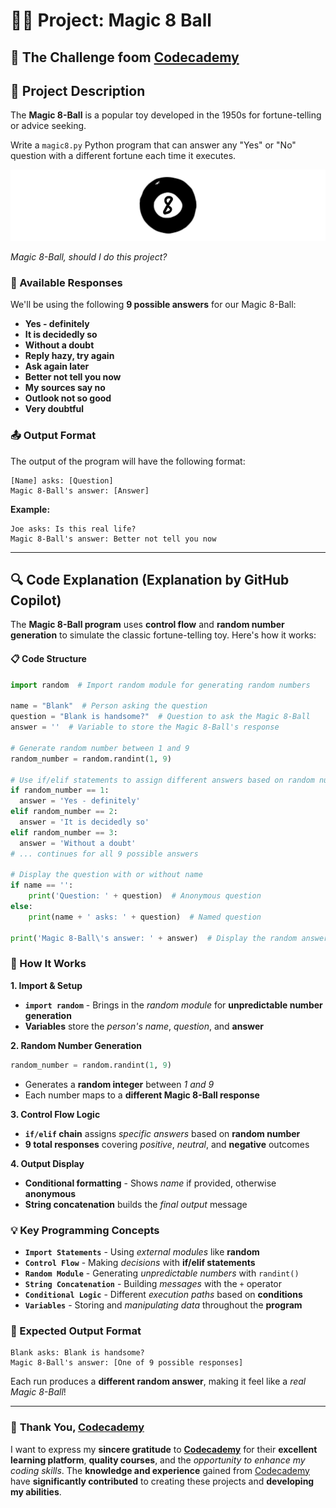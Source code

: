 # 👨‍💻 Project: Magic 8 Ball

## 🎯 The Challenge foom [Codecademy](http://www.codecademy.com/)

## 📝 **Project Description**

The **Magic 8-Ball** is a popular toy developed in the 1950s for fortune-telling or advice seeking.

Write a `magic8.py` Python program that can answer any "Yes" or "No" question with a different fortune each time it executes.

![Challenge for Magic 8 Ball in Codecademy](./image/image.png)

*Magic 8-Ball, should I do this project?*

### **🎱 Available Responses**

We'll be using the following **9 possible answers** for our Magic 8-Ball:

- **Yes - definitely**
- **It is decidedly so**
- **Without a doubt**
- **Reply hazy, try again**
- **Ask again later**
- **Better not tell you now**
- **My sources say no**
- **Outlook not so good**
- **Very doubtful**

### **📤 Output Format**

The output of the program will have the following format:

```terminal
[Name] asks: [Question]
Magic 8-Ball's answer: [Answer]
```

**Example:**

```terminal
Joe asks: Is this real life?
Magic 8-Ball's answer: Better not tell you now
```

---

## 🔍 **Code Explanation (Explanation by GitHub Copilot)**

The **Magic 8-Ball program** uses **control flow** and **random number generation** to simulate the classic fortune-telling toy. Here's how it works:

#### **📋 Code Structure**

```python
import random  # Import random module for generating random numbers

name = "Blank"  # Person asking the question
question = "Blank is handsome?"  # Question to ask the Magic 8-Ball
answer = ''  # Variable to store the Magic 8-Ball's response

# Generate random number between 1 and 9
random_number = random.randint(1, 9)

# Use if/elif statements to assign different answers based on random number
if random_number == 1:
  answer = 'Yes - definitely'
elif random_number == 2:
  answer = 'It is decidedly so'
elif random_number == 3:
  answer = 'Without a doubt'
# ... continues for all 9 possible answers

# Display the question with or without name
if name == '':
    print('Question: ' + question)  # Anonymous question
else:
    print(name + ' asks: ' + question)  # Named question

print('Magic 8-Ball\'s answer: ' + answer)  # Display the random answer
```

### **🎯 How It Works**

**1. Import & Setup**
- **`import random`** - Brings in the *random module* for **unpredictable number generation**
- **Variables** store the *person's name*, *question*, and **answer**

**2. Random Number Generation**
```python
random_number = random.randint(1, 9)
```
- Generates a **random integer** between *1 and 9*
- Each number maps to a **different Magic 8-Ball response**

**3. Control Flow Logic**
- **`if/elif` chain** assigns *specific answers* based on **random number**
- **9 total responses** covering *positive*, *neutral*, and **negative** outcomes

**4. Output Display**
- **Conditional formatting** - Shows *name* if provided, otherwise **anonymous**
- **String concatenation** builds the *final output* message

### **💡 Key Programming Concepts**

- **`Import Statements`** - Using *external modules* like **random**
- **`Control Flow`** - Making *decisions* with **if/elif statements**
- **`Random Module`** - Generating *unpredictable numbers* with `randint()`
- **`String Concatenation`** - Building *messages* with the `+` operator
- **`Conditional Logic`** - Different *execution paths* based on **conditions**
- **`Variables`** - Storing and *manipulating data* throughout the **program**

### **🎲 Expected Output Format**

```terminal
Blank asks: Blank is handsome?
Magic 8-Ball's answer: [One of 9 possible responses]
```

Each run produces a **different random answer**, making it feel like a *real Magic 8-Ball*!

---

### 🙏 **Thank You, [Codecademy](https://www.codecademy.com/)**

I want to express my **sincere gratitude** to [**Codecademy**](https://www.codecademy.com/) for their **excellent learning platform**, **quality courses**, and the *opportunity to enhance my coding skills*. The **knowledge and experience** gained from [Codecademy](https://www.codecademy.com/) have **significantly contributed** to creating these projects and **developing my abilities**.